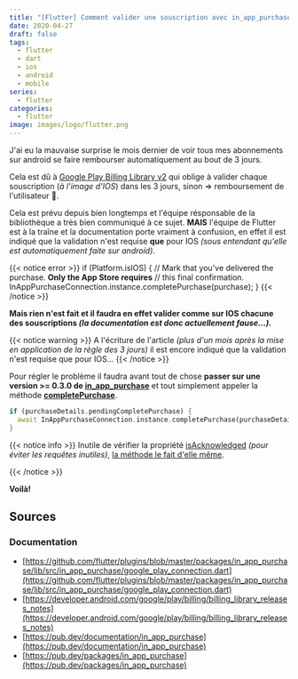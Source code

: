 ```yaml
---
title: "[Flutter] Comment valider une souscription avec in_app_purchase ?"
date: 2020-04-27
draft: false
tags:
  - flutter
  - dart
  - ios
  - android
  - mobile
series:
  - flutter
categories:
  - flutter
image: images/logo/flutter.png
---
```


J'ai eu la mauvaise surprise le mois dernier de voir tous mes abonnements sur android se faire rembourser automatiquement au bout de 3 jours.

Cela est dû à [Google Play Billing Library v2](https://developer.android.com/google/play/billing/billing_library_releases_notes) qui oblige à valider chaque souscription (_à l'image d'IOS_) dans les 3 jours, sinon => remboursement de l'utilisateur :money_with_wings:.

Cela est prévu depuis bien longtemps et l'équipe résponsable de la bibliothèque a très bien communiqué à ce sujet.
**MAIS** l'équipe de Flutter est à la traîne et la documentation porte vraiment à confusion, en effet il est indiqué que la validation n'est requise **que** pour IOS _(sous entendant qu'elle est automatiquement faite sur android)_.

{{< notice error >}}
if (Platform.isIOS) {
// Mark that you've delivered the purchase. <b>Only the App Store requires</b>
// this final confirmation.
InAppPurchaseConnection.instance.completePurchase(purchase);
}
{{< /notice >}}

**Mais rien n'est fait et il faudra en effet valider comme sur IOS chacune des souscriptions _(la documentation est donc actuellement fause...)_.**

{{< notice warning >}}
A l'écriture de l'article _(plus d'un mois après la mise en application de la règle des 3 jours)_ il est encore indiqué que la validation n'est requise que pour IOS…
{{< /notice >}}

Pour régler le problème il faudra avant tout de chose **passer sur une version >= 0.3.0 de [in_app_purchase](https://pub.dev/packages/in_app_purchase)** et tout simplement appeler la méthode **[completePurchase](https://pub.dev/documentation/in_app_purchase/latest/in_app_purchase/InAppPurchaseConnection/completePurchase.html)**.

```dart
if (purchaseDetails.pendingCompletePurchase) {
  await InAppPurchaseConnection.instance.completePurchase(purchaseDetails);
}
```

{{< notice info >}}
Inutile de vérifier la propriété [isAcknowledged](https://pub.dev/documentation/in_app_purchase/latest/billing_client_wrappers/PurchaseWrapper/isAcknowledged.html) _(pour éviter les requêtes inutiles)_, [la méthode le fait d'elle même](https://github.com/flutter/plugins/blob/master/packages/in_app_purchase/lib/src/in_app_purchase/google_play_connection.dart).

{{< /notice >}}

**Voilà!**

## Sources

### Documentation

- [https://github.com/flutter/plugins/blob/master/packages/in_app_purchase/lib/src/in_app_purchase/google_play_connection.dart](https://github.com/flutter/plugins/blob/master/packages/in_app_purchase/lib/src/in_app_purchase/google_play_connection.dart)
- [https://developer.android.com/google/play/billing/billing_library_releases_notes](https://developer.android.com/google/play/billing/billing_library_releases_notes)
- [https://pub.dev/documentation/in_app_purchase](https://pub.dev/documentation/in_app_purchase)
- [https://pub.dev/packages/in_app_purchase](https://pub.dev/packages/in_app_purchase)
